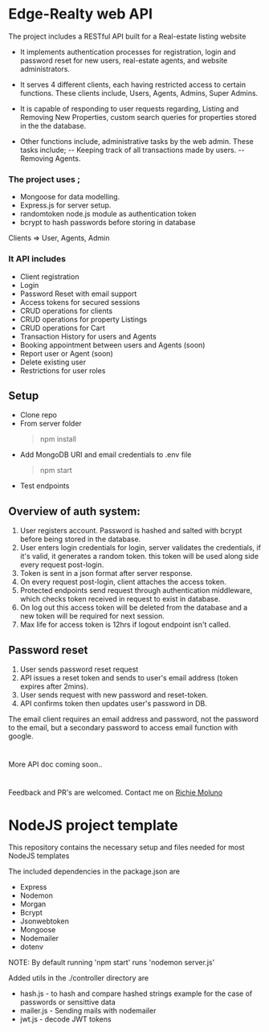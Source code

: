 
# Edge-Realty web API

The project includes a RESTful API built for a Real-estate listing website

- It implements authentication processes for registration, login and password reset for new users, real-estate agents, and website administrators.

- It serves 4 different clients, each having restricted access to certain functions. These clients include, Users, Agents, Admins, Super Admins.

- It is capable of responding to user requests regarding, Listing and Removing New Properties, custom search queries for properties stored in the the database.

- Other functions include, administrative tasks by the web admin. These tasks include;
  -- Keeping track of all transactions made by users.
  -- Removing Agents.

### The project uses ;

- Mongoose for data modelling.
- Express.js for server setup.
- randomtoken node.js module as authentication token
- bcrypt to hash passwords before storing in database

Clients => User, Agents, Admin

### It API includes

- Client registration
- Login
- Password Reset with email support
- Access tokens for secured sessions
- CRUD operations for clients
- CRUD operations for property Listings
- CRUD operations for Cart
- Transaction History for users and Agents
- Booking appointment between users and Agents (soon)
- Report user or Agent (soon)
- Delete existing user
- Restrictions for user roles

## Setup

- Clone repo
- From server folder
  > npm install
- Add MongoDB URI and email credentials to .env file
  > npm start
- Test endpoints

## Overview of auth system:

1. User registers account. Password is hashed and salted with bcrypt before being stored in the database.
2. User enters login credentials for login, server validates the credentials, if it's valid, it generates a random token.
   this token will be used along side every request post-login.
3. Token is sent in a json format after server response.
4. On every request post-login, client attaches the access token.
5. Protected endpoints send request through authentication middleware, which checks token received in request to exist in database.
6. On log out this access token will be deleted from the database and a new token will be required for next session.
7. Max life for access token is 12hrs if logout endpoint isn't called.

## Password reset

1. User sends password reset request
2. API issues a reset token and sends to user's email address (token expires after 2mins).
3. User sends request with new password and reset-token.
4. API confirms token then updates user's password in DB.

The email client requires an email address and password, not the password to the email, but a secondary password to access email function with google.

#

More API doc coming soon..

#

Feedback and PR's are welcomed. Contact me on [Richie Moluno](https://twitter.com/MolunoRichie)


# NodeJS project template

This repository contains the necessary setup and files needed for most NodeJS templates

The included dependencies in the package.json are 
- Express
- Nodemon
- Morgan
- Bcrypt
- Jsonwebtoken
- Mongoose
- Nodemailer
- dotenv

NOTE: By default running 'npm start' runs 'nodemon server.js'

Added utils in the ./controller directory are 
- hash.js - to hash and compare hashed strings example for the case of passwords or sensittive data
- mailer.js - Sending mails with nodemailer
- jwt.js - decode JWT tokens

